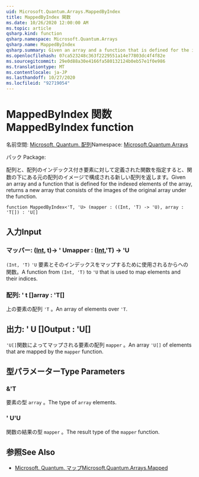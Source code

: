 ```yaml
---
uid: Microsoft.Quantum.Arrays.MappedByIndex
title: MappedByIndex 関数
ms.date: 10/26/2020 12:00:00 AM
ms.topic: article
qsharp.kind: function
qsharp.namespace: Microsoft.Quantum.Arrays
qsharp.name: MappedByIndex
qsharp.summary: Given an array and a function that is defined for the indexed elements of the array, returns a new array that consists of the images of the original array under the function.
ms.openlocfilehash: 07ca523248c363f2229551a14e77803dc4f4f82e
ms.sourcegitcommit: 29e0d88a30e4166fa580132124b0eb57e1f0e986
ms.translationtype: MT
ms.contentlocale: ja-JP
ms.lasthandoff: 10/27/2020
ms.locfileid: "92719054"
---
```

# <a name="mappedbyindex-function"></a><span data-ttu-id="555c5-102">MappedByIndex 関数</span><span class="sxs-lookup"><span data-stu-id="555c5-102">MappedByIndex function</span></span>

<span data-ttu-id="555c5-103">名前空間: [Microsoft. Quantum. 配列](xref:Microsoft.Quantum.Arrays)</span><span class="sxs-lookup"><span data-stu-id="555c5-103">Namespace: [Microsoft.Quantum.Arrays](xref:Microsoft.Quantum.Arrays)</span></span>

<span data-ttu-id="555c5-104">パック [](https://nuget.org/packages/)</span><span class="sxs-lookup"><span data-stu-id="555c5-104">Package: [](https://nuget.org/packages/)</span></span>


<span data-ttu-id="555c5-105">配列と、配列のインデックス付き要素に対して定義された関数を指定すると、関数の下にある元の配列のイメージで構成される新しい配列を返します。</span><span class="sxs-lookup"><span data-stu-id="555c5-105">Given an array and a function that is defined for the indexed elements of the array, returns a new array that consists of the images of the original array under the function.</span></span>

```qsharp
function MappedByIndex<'T, 'U> (mapper : ((Int, 'T) -> 'U), array : 'T[]) : 'U[]
```


## <a name="input"></a><span data-ttu-id="555c5-106">入力</span><span class="sxs-lookup"><span data-stu-id="555c5-106">Input</span></span>

### <a name="mapper--intt---u"></a><span data-ttu-id="555c5-107">マッパー: ([Int](xref:microsoft.quantum.lang-ref.int), t)-> ' U</span><span class="sxs-lookup"><span data-stu-id="555c5-107">mapper : ([Int](xref:microsoft.quantum.lang-ref.int),'T) -> 'U</span></span>

<span data-ttu-id="555c5-108">`(Int, 'T)` `'U` 要素とそのインデックスをマップするために使用されるからへの関数。</span><span class="sxs-lookup"><span data-stu-id="555c5-108">A function from `(Int, 'T)` to `'U` that is used to map elements and their indices.</span></span>


### <a name="array--t"></a><span data-ttu-id="555c5-109">配列: ' t []</span><span class="sxs-lookup"><span data-stu-id="555c5-109">array : 'T[]</span></span>

<span data-ttu-id="555c5-110">上の要素の配列 `'T` 。</span><span class="sxs-lookup"><span data-stu-id="555c5-110">An array of elements over `'T`.</span></span>



## <a name="output--u"></a><span data-ttu-id="555c5-111">出力: ' U []</span><span class="sxs-lookup"><span data-stu-id="555c5-111">Output : 'U[]</span></span>

<span data-ttu-id="555c5-112">`'U[]`関数によってマップされる要素の配列 `mapper` 。</span><span class="sxs-lookup"><span data-stu-id="555c5-112">An array `'U[]` of elements that are mapped by the `mapper` function.</span></span>

## <a name="type-parameters"></a><span data-ttu-id="555c5-113">型パラメーター</span><span class="sxs-lookup"><span data-stu-id="555c5-113">Type Parameters</span></span>

### <a name="t"></a><span data-ttu-id="555c5-114">&</span><span class="sxs-lookup"><span data-stu-id="555c5-114">'T</span></span>

<span data-ttu-id="555c5-115">要素の型 `array` 。</span><span class="sxs-lookup"><span data-stu-id="555c5-115">The type of `array` elements.</span></span>
### <a name="u"></a><span data-ttu-id="555c5-116">' U</span><span class="sxs-lookup"><span data-stu-id="555c5-116">'U</span></span>

<span data-ttu-id="555c5-117">関数の結果の型 `mapper` 。</span><span class="sxs-lookup"><span data-stu-id="555c5-117">The result type of the `mapper` function.</span></span>

## <a name="see-also"></a><span data-ttu-id="555c5-118">参照</span><span class="sxs-lookup"><span data-stu-id="555c5-118">See Also</span></span>

- [<span data-ttu-id="555c5-119">Microsoft. Quantum. マップ</span><span class="sxs-lookup"><span data-stu-id="555c5-119">Microsoft.Quantum.Arrays.Mapped</span></span>](xref:Microsoft.Quantum.Arrays.Mapped)
